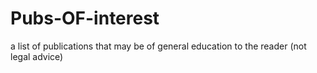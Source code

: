 # Pubs-OF-interest
a list of publications that may be of general education to the reader (not legal advice)
